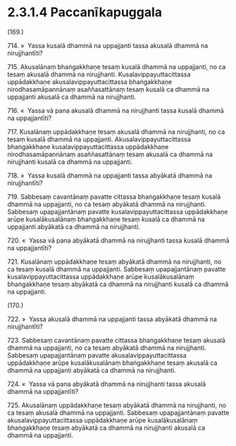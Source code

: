 

# 2.3.1.4 Paccanīkapuggala





(169.)

714\. »  Yassa kusalā dhammā na uppajjanti tassa akusalā dhammā na nirujjhantīti?

715\. Akusalānaṃ bhaṅgakkhaṇe tesaṃ kusalā dhammā na uppajjanti, no ca tesaṃ akusalā dhammā na nirujjhanti. Kusalavippayuttacittassa uppādakkhaṇe akusalavippayuttacittassa bhaṅgakkhaṇe nirodhasamāpannānaṃ asaññasattānaṃ tesaṃ kusalā ca dhammā na uppajjanti akusalā ca dhammā na nirujjhanti.

716\. «  Yassa vā pana akusalā dhammā na nirujjhanti tassa kusalā dhammā na uppajjantīti?

717\. Kusalānaṃ uppādakkhaṇe tesaṃ akusalā dhammā na nirujjhanti, no ca tesaṃ kusalā dhammā na uppajjanti. Akusalavippayuttacittassa bhaṅgakkhaṇe kusalavippayuttacittassa uppādakkhaṇe nirodhasamāpannānaṃ asaññasattānaṃ tesaṃ akusalā ca dhammā na nirujjhanti kusalā ca dhammā na uppajjanti.

718\. »  Yassa kusalā dhammā na uppajjanti tassa abyākatā dhammā na nirujjhantīti?

719\. Sabbesaṃ cavantānaṃ pavatte cittassa bhaṅgakkhaṇe tesaṃ kusalā dhammā na uppajjanti, no ca tesaṃ abyākatā dhammā na nirujjhanti. Sabbesaṃ upapajjantānaṃ pavatte kusalavippayuttacittassa uppādakkhaṇe arūpe kusalākusalānaṃ bhaṅgakkhaṇe tesaṃ kusalā ca dhammā na uppajjanti abyākatā ca dhammā na nirujjhanti.

720\. «  Yassa vā pana abyākatā dhammā na nirujjhanti tassa kusalā dhammā na uppajjantīti?

721\. Kusalānaṃ uppādakkhaṇe tesaṃ abyākatā dhammā na nirujjhanti, no ca tesaṃ kusalā dhammā na uppajjanti. Sabbesaṃ upapajjantānaṃ pavatte kusalavippayuttacittassa uppādakkhaṇe arūpe kusalākusalānaṃ bhaṅgakkhaṇe tesaṃ abyākatā ca dhammā na nirujjhanti kusalā ca dhammā na uppajjanti.

(170.)

722\. »  Yassa akusalā dhammā na uppajjanti tassa abyākatā dhammā na nirujjhantīti?

723\. Sabbesaṃ cavantānaṃ pavatte cittassa bhaṅgakkhaṇe tesaṃ akusalā dhammā na uppajjanti, no ca tesaṃ abyākatā dhammā na nirujjhanti. Sabbesaṃ upapajjantānaṃ pavatte akusalavippayuttacittassa uppādakkhaṇe arūpe kusalākusalānaṃ bhaṅgakkhaṇe tesaṃ akusalā ca dhammā na uppajjanti abyākatā ca dhammā na nirujjhanti.

724\. «  Yassa vā pana abyākatā dhammā na nirujjhanti tassa akusalā dhammā na uppajjantīti?

725\. Akusalānaṃ uppādakkhaṇe tesaṃ abyākatā dhammā na nirujjhanti, no ca tesaṃ akusalā dhammā na uppajjanti. Sabbesaṃ upapajjantānaṃ pavatte akusalavippayuttacittassa uppādakkhaṇe arūpe kusalākusalānaṃ bhaṅgakkhaṇe tesaṃ abyākatā ca dhammā na nirujjhanti akusalā ca dhammā na uppajjanti.



